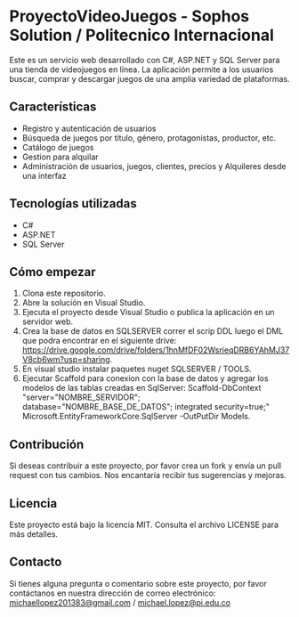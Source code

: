 # ProyectoVideoJuegos - Sophos Solution / Politecnico Internacional

Este es un servicio web desarrollado con C#, ASP.NET y SQL Server para una tienda de videojuegos en línea. La aplicación permite a los usuarios buscar, comprar y descargar juegos de una amplia variedad de plataformas.

## Características

- Registro y autenticación de usuarios
- Búsqueda de juegos por título, género, protagonistas, productor, etc.
- Catálogo de juegos
- Gestion para alquilar
- Administración de usuarios, juegos, clientes, precios y Alquileres desde una interfaz

## Tecnologías utilizadas

- C#
- ASP.NET
- SQL Server

## Cómo empezar

1. Clona este repositorio.
2. Abre la solución en Visual Studio.
3. Ejecuta el proyecto desde Visual Studio o publica la aplicación en un servidor web.
4. Crea la base de datos en SQLSERVER correr el scrip DDL luego el DML que podra encontrar en el siguiente drive: https://drive.google.com/drive/folders/1hnMfDF02WsrieqDRB6YAhMJ37V8cb6wm?usp=sharing.
5. En visual studio instalar paquetes nuget SQLSERVER / TOOLS.
6. Ejecutar Scaffold para conexion con la base de datos y  agregar los modelos de las tablas creadas en SqlServer: Scaffold-DbContext "server="NOMBRE_SERVIDOR"; database="NOMBRE_BASE_DE_DATOS"; integrated security=true;" Microsoft.EntityFrameworkCore.SqlServer -OutPutDir Models.


## Contribución

Si deseas contribuir a este proyecto, por favor crea un fork y envía un pull request con tus cambios. Nos encantaría recibir tus sugerencias y mejoras.

## Licencia

Este proyecto está bajo la licencia MIT. Consulta el archivo LICENSE para más detalles.

## Contacto

Si tienes alguna pregunta o comentario sobre este proyecto, por favor contáctanos en nuestra dirección de correo electrónico: michaellopez201383@gmail.com / michael.lopez@pi.edu.co
